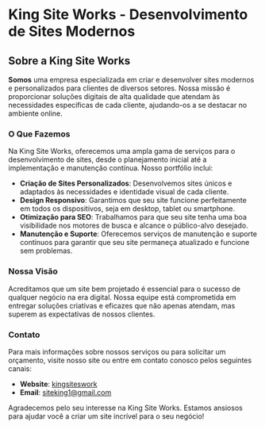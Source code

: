 
# King Site Works - Desenvolvimento de Sites Modernos

## Sobre a King Site Works

**Somos** uma empresa especializada em criar e desenvolver sites modernos e personalizados para clientes de diversos setores. Nossa missão é proporcionar soluções digitais de alta qualidade que atendam às necessidades específicas de cada cliente, ajudando-os a se destacar no ambiente online.

### O Que Fazemos

Na King Site Works, oferecemos uma ampla gama de serviços para o desenvolvimento de sites, desde o planejamento inicial até a implementação e manutenção contínua. Nosso portfólio inclui:

- **Criação de Sites Personalizados**: Desenvolvemos sites únicos e adaptados às necessidades e identidade visual de cada cliente.
- **Design Responsivo**: Garantimos que seu site funcione perfeitamente em todos os dispositivos, seja em desktop, tablet ou smartphone.
- **Otimização para SEO**: Trabalhamos para que seu site tenha uma boa visibilidade nos motores de busca e alcance o público-alvo desejado.
- **Manutenção e Suporte**: Oferecemos serviços de manutenção e suporte contínuos para garantir que seu site permaneça atualizado e funcione sem problemas.

### Nossa Visão

Acreditamos que um site bem projetado é essencial para o sucesso de qualquer negócio na era digital. Nossa equipe está comprometida em entregar soluções criativas e eficazes que não apenas atendam, mas superem as expectativas de nossos clientes.

### Contato

Para mais informações sobre nossos serviços ou para solicitar um orçamento, visite nosso site ou entre em contato conosco pelos seguintes canais:

- **Website**: [kingsiteswork](http://www.kingsiteworks.com)
- **Email**: siteking1@gmail.com


Agradecemos pelo seu interesse na King Site Works. Estamos ansiosos para ajudar você a criar um site incrível para o seu negócio!
